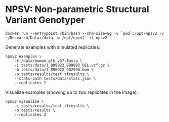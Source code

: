 # NPSV: Non-parametric Structural Variant Genotyper

```
docker run --entrypoint /bin/bash --shm-size=8g -v `pwd`:/opt/npsv2 -v ~/Research/Data:/data -w /opt/npsv2 -it npsv2
```

Generate examples with simulated replicates:
```
npsv2 examples \
    -r /data/human_g1k_v37.fasta \
    -i tests/data/1_899922_899992_DEL.vcf.gz \
    -b tests/data/1_896922_902998.bam \
    -o tests/results/test.tfresults \
    --stats-path tests/data/stats.json \
    --replicates 2
```

Visualize examples (showing up to two replicates in the image):
```
npsv2 visualize \
    -i tests/results/test.tfresults \
    -o tests/results \
    --replicates 2
```